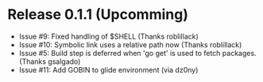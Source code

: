 
# Release 0.1.1 (Upcomming)

- Issue #9: Fixed handling of $SHELL (Thanks roblillack)
- Issue #10: Symbolic link uses a relative path now (Thanks roblillack)
- Issue #5: Build step is deferred when 'go get' is used to fetch
  packages. (Thanks gsalgado)
- Issue #11: Add GOBIN to glide environment (via dz0ny)

